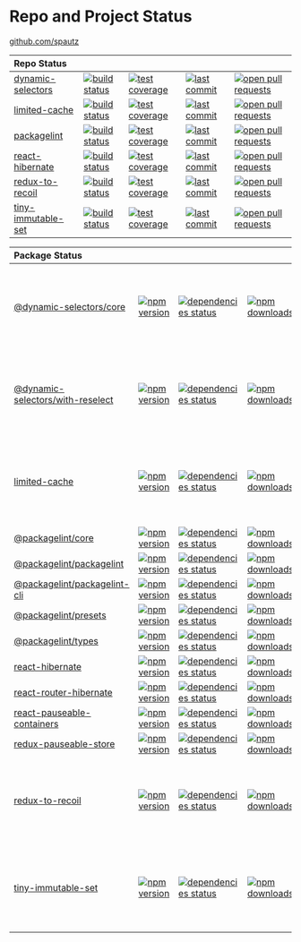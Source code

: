 # Repo and Project Status

[github.com/spautz](https://github.com/spautz)

| **Repo Status**                                                    |                                                                                                                                               |                                                                                                                                                                   |                                                                                                                                         |                                                                                                                                                |
| :----------------------------------------------------------------- | --------------------------------------------------------------------------------------------------------------------------------------------- | ----------------------------------------------------------------------------------------------------------------------------------------------------------------- | --------------------------------------------------------------------------------------------------------------------------------------- | ---------------------------------------------------------------------------------------------------------------------------------------------- |
| [dynamic-selectors](https://github.com/spautz/dynamic-selectors)   | [![build status](https://github.com/spautz/dynamic-selectors/workflows/CI/badge.svg)](https://github.com/spautz/dynamic-selectors/actions)    | [![test coverage](https://img.shields.io/coveralls/github/spautz/dynamic-selectors/main.svg)](https://coveralls.io/github/spautz/dynamic-selectors?branch=main)   | [![last commit](https://img.shields.io/github/last-commit/spautz/dynamic-selectors.svg)](https://github.com/spautz/dynamic-selectors)   | [![open pull requests](https://img.shields.io/github/issues-pr/spautz/dynamic-selectors)](https://github.com/spautz/dynamic-selectors/pulls)   |
| [limited-cache](https://github.com/spautz/limited-cache)           | [![build status](https://github.com/spautz/limited-cache/workflows/CI/badge.svg)](https://github.com/spautz/limited-cache/actions)            | [![test coverage](https://img.shields.io/coveralls/github/spautz/limited-cache/main.svg)](https://coveralls.io/github/spautz/limited-cache?branch=main)           | [![last commit](https://img.shields.io/github/last-commit/spautz/limited-cache.svg)](https://github.com/spautz/limited-cache)           | [![open pull requests](https://img.shields.io/github/issues-pr/spautz/limited-cache)](https://github.com/spautz/limited-cache/pulls)           |
| [packagelint](https://github.com/spautz/packagelint)               | [![build status](https://github.com/spautz/packagelint/workflows/CI/badge.svg)](https://github.com/spautz/packagelint/actions)                | [![test coverage](https://img.shields.io/coveralls/github/spautz/packagelint/main.svg)](https://coveralls.io/github/spautz/packagelint?branch=main)               | [![last commit](https://img.shields.io/github/last-commit/spautz/packagelint.svg)](https://github.com/spautz/packagelint)               | [![open pull requests](https://img.shields.io/github/issues-pr/spautz/packagelint)](https://github.com/spautz/packagelint/pulls)               |
| [react-hibernate](https://github.com/spautz/react-hibernate)       | [![build status](https://img.shields.io/travis/com/spautz/react-hibernate/master.svg)](https://travis-ci.com/spautz/react-hibernate/branches) | [![test coverage](https://img.shields.io/coveralls/github/spautz/react-hibernate/master.svg)](https://coveralls.io/github/spautz/react-hibernate?branch=master)   | [![last commit](https://img.shields.io/github/last-commit/spautz/react-hibernate.svg)](https://github.com/spautz/react-hibernate)       | [![open pull requests](https://img.shields.io/github/issues-pr/spautz/react-hibernate)](https://github.com/spautz/react-hibernate/pulls)       |
| [redux-to-recoil](https://github.com/spautz/redux-to-recoil)       | [![build status](https://github.com/spautz/redux-to-recoil/workflows/CI/badge.svg)](https://github.com/spautz/redux-to-recoil/actions)        | [![test coverage](https://img.shields.io/coveralls/github/spautz/redux-to-recoil/main.svg)](https://coveralls.io/github/spautz/redux-to-recoil?branch=main)       | [![last commit](https://img.shields.io/github/last-commit/spautz/redux-to-recoil.svg)](https://github.com/spautz/redux-to-recoil)       | [![open pull requests](https://img.shields.io/github/issues-pr/spautz/redux-to-recoil)](https://github.com/spautz/redux-to-recoil/pulls)       |
| [tiny-immutable-set](https://github.com/spautz/tiny-immutable-set) | [![build status](https://github.com/spautz/tiny-immutable-set/workflows/CI/badge.svg)](https://github.com/spautz/tiny-immutable-set/actions)  | [![test coverage](https://img.shields.io/coveralls/github/spautz/tiny-immutable-set/main.svg)](https://coveralls.io/github/spautz/tiny-immutable-set?branch=main) | [![last commit](https://img.shields.io/github/last-commit/spautz/tiny-immutable-set.svg)](https://github.com/spautz/tiny-immutable-set) | [![open pull requests](https://img.shields.io/github/issues-pr/spautz/tiny-immutable-set)](https://github.com/spautz/tiny-immutable-set/pulls) |

| **Package Status**                                                                                                       |                                                                                                                                                     |                                                                                                                                                                                                                  |                                                                                                                                                        |                                                                                                                                                                                                                                         |
| :----------------------------------------------------------------------------------------------------------------------- | --------------------------------------------------------------------------------------------------------------------------------------------------- | ---------------------------------------------------------------------------------------------------------------------------------------------------------------------------------------------------------------- | ------------------------------------------------------------------------------------------------------------------------------------------------------ | --------------------------------------------------------------------------------------------------------------------------------------------------------------------------------------------------------------------------------------- |
| [@dynamic-selectors/core](https://github.com/spautz/dynamic-selectors/tree/main/packages/core/)                          | [![npm version](https://img.shields.io/npm/v/@dynamic-selectors/core.svg)](https://www.npmjs.com/package/@dynamic-selectors/core)                   | [![dependencies status](https://img.shields.io/david/spautz/dynamic-selectors.svg?path=packages/core)](https://david-dm.org/spautz/dynamic-selectors?path=packages/core)                                         | [![npm downloads](https://img.shields.io/npm/dm/@dynamic-selectors/core.svg)](https://www.npmjs.com/package/@dynamic-selectors/core)                   | [![gzip size](https://img.badgesize.io/https://unpkg.com/@dynamic-selectors/core@latest/dist/core.cjs.production.min.js?compression=gzip)](https://bundlephobia.com/result?p=@dynamic-selectors/core@latest)                            |
| [@dynamic-selectors/with-reselect](https://github.com/spautz/dynamic-selectors/tree/main/packages/with-reselect/)        | [![npm version](https://img.shields.io/npm/v/@dynamic-selectors/with-reselect.svg)](https://www.npmjs.com/package/@dynamic-selectors/with-reselect) | [![dependencies status](https://img.shields.io/david/spautz/dynamic-selectors.svg?path=packages/with-reselect)](https://david-dm.org/spautz/dynamic-selectors?path=packages/with-reselect)                       | [![npm downloads](https://img.shields.io/npm/dm/@dynamic-selectors/with-reselect.svg)](https://www.npmjs.com/package/@dynamic-selectors/with-reselect) | [![gzip size](https://img.badgesize.io/https://unpkg.com/@dynamic-selectors/with-reselect@latest/dist/with-reselect.cjs.production.min.js?compression=gzip)](https://bundlephobia.com/result?p=@dynamic-selectors/with-reselect@latest) |
| [limited-cache](https://github.com/spautz/limited-cache)                                                                 | [![npm version](https://img.shields.io/npm/v/limited-cache.svg)](https://www.npmjs.com/package/limited-cache)                                       | [![dependencies status](https://img.shields.io/david/spautz/limited-cache.svg)](https://david-dm.org/spautz/limited-cache)                                                                                       | [![npm downloads](https://img.shields.io/npm/dm/limited-cache.svg)](https://www.npmjs.com/package/limited-cache)                                       | [![gzip size](https://img.badgesize.io/https://unpkg.com/limited-cache@latest/dist/limited-cache.cjs.production.min.js?compression=gzip)](https://bundlephobia.com/result?p=limited-cache)                                              |
| [@packagelint/core](https://github.com/spautz/packagelint/tree/main/packages/core)                                       | [![npm version](https://img.shields.io/npm/v/@packagelint/core.svg)](https://www.npmjs.com/package/@packagelint/core)                               | [![dependencies status](https://img.shields.io/david/spautz/packagelint.svg?path=packages/core)](https://david-dm.org/spautz/packagelint?path=packages/core)                                                     | [![npm downloads](https://img.shields.io/npm/dm/@packagelint/core.svg)](https://www.npmjs.com/package/@packagelint/core)                               |                                                                                                                                                                                                                                         |
| [@packagelint/packagelint](https://github.com/spautz/packagelint/tree/main/packages/packagelint)                         | [![npm version](https://img.shields.io/npm/v/@packagelint/packagelint.svg)](https://www.npmjs.com/package/@packagelint/packagelint)                 | [![dependencies status](https://img.shields.io/david/spautz/packagelint.svg?path=packages/packagelint)](https://david-dm.org/spautz/packagelint?path=packages/packagelint)                                       | [![npm downloads](https://img.shields.io/npm/dm/@packagelint/packagelint.svg)](https://www.npmjs.com/package/@packagelint/packagelint)                 |                                                                                                                                                                                                                                         |
| [@packagelint/packagelint-cli](https://github.com/spautz/packagelint/tree/main/packages/packagelint-cli)                 | [![npm version](https://img.shields.io/npm/v/@packagelint/packagelint-cli.svg)](https://www.npmjs.com/package/@packagelint/packagelint-cli)         | [![dependencies status](https://img.shields.io/david/spautz/packagelint.svg?path=packages/packagelint-cli)](https://david-dm.org/spautz/packagelint?path=packages/packagelint-cli)                               | [![npm downloads](https://img.shields.io/npm/dm/@packagelint/packagelint-cli.svg)](https://www.npmjs.com/package/@packagelint/packagelint-cli)         |                                                                                                                                                                                                                                         |
| [@packagelint/presets](https://github.com/spautz/packagelint/tree/main/packages/presets)                                 | [![npm version](https://img.shields.io/npm/v/@packagelint/presets.svg)](https://www.npmjs.com/package/@packagelint/presets)                         | [![dependencies status](https://img.shields.io/david/spautz/packagelint.svg?path=packages/presets)](https://david-dm.org/spautz/packagelint?path=packages/presets)                                               | [![npm downloads](https://img.shields.io/npm/dm/@packagelint/presets.svg)](https://www.npmjs.com/package/@packagelint/presets)                         |                                                                                                                                                                                                                                         |
| [@packagelint/types](https://github.com/spautz/packagelint/tree/main/packages/types)                                     | [![npm version](https://img.shields.io/npm/v/@packagelint/types.svg)](https://www.npmjs.com/package/@packagelint/types)                             | [![dependencies status](https://img.shields.io/david/spautz/packagelint.svg?path=packages/types)](https://david-dm.org/spautz/packagelint?path=packages/types)                                                   | [![npm downloads](https://img.shields.io/npm/dm/@packagelint/types.svg)](https://www.npmjs.com/package/@packagelint/types)                             |                                                                                                                                                                                                                                         |
| [react-hibernate](https://github.com/spautz/react-hibernate/tree/master/packages/react-hibernate/)                       | [![npm version](https://img.shields.io/npm/v/react-hibernate.svg)](https://www.npmjs.com/package/react-hibernate)                                   | [![dependencies status](https://img.shields.io/david/spautz/react-hibernate.svg?path=packages/react-hibernate)](https://david-dm.org/spautz/react-hibernate?path=packages/react-hibernate)                       | [![npm downloads](https://img.shields.io/npm/dm/react-hibernate.svg)](https://www.npmjs.com/package/react-hibernate)                                   | [![gzip size](https://img.shields.io/bundlephobia/minzip/react-hibernate)](https://bundlephobia.com/result?p=react-hibernate@latest)                                                                                                    |
| [react-router-hibernate](https://github.com/spautz/react-hibernate/tree/master/packages/react-router-hibernate/)         | [![npm version](https://img.shields.io/npm/v/react-router-hibernate.svg)](https://www.npmjs.com/package/react-router-hibernate)                     | [![dependencies status](https://img.shields.io/david/spautz/react-hibernate.svg?path=packages/react-router-hibernate)](https://david-dm.org/spautz/react-hibernate?path=packages/react-router-hibernate)         | [![npm downloads](https://img.shields.io/npm/dm/react-router-hibernate.svg)](https://www.npmjs.com/package/react-router-hibernate)                     | [![gzip size](https://img.shields.io/bundlephobia/minzip/react-router-hibernate)](https://bundlephobia.com/result?p=react-router-hibernate@latest)                                                                                      |
| [react-pauseable-containers](https://github.com/spautz/react-hibernate/tree/master/packages/react-pauseable-containers/) | [![npm version](https://img.shields.io/npm/v/react-pauseable-containers.svg)](https://www.npmjs.com/package/react-pauseable-containers)             | [![dependencies status](https://img.shields.io/david/spautz/react-hibernate.svg?path=packages/react-pauseable-containers)](https://david-dm.org/spautz/react-hibernate?path=packages/react-pauseable-containers) | [![npm downloads](https://img.shields.io/npm/dm/react-pauseable-containers.svg)](https://www.npmjs.com/package/react-pauseable-containers)             | [![gzip size](https://img.shields.io/bundlephobia/minzip/react-pauseable-containers)](https://bundlephobia.com/result?p=react-pauseable-containers@latest)                                                                              |
| [redux-pauseable-store](https://github.com/spautz/react-hibernate/tree/master/packages/redux-pauseable-store/)           | [![npm version](https://img.shields.io/npm/v/redux-pauseable-store.svg)](https://www.npmjs.com/package/redux-pauseable-store)                       | [![dependencies status](https://img.shields.io/david/spautz/react-hibernate.svg?path=packages/redux-pauseable-store)](https://david-dm.org/spautz/react-hibernate?path=packages/redux-pauseable-store)           | [![npm downloads](https://img.shields.io/npm/dm/redux-pauseable-store.svg)](https://www.npmjs.com/package/redux-pauseable-store)                       | [![gzip size](https://img.shields.io/bundlephobia/minzip/redux-pauseable-store)](https://bundlephobia.com/result?p=redux-pauseable-store@latest)                                                                                        |
| [redux-to-recoil](https://github.com/spautz/redux-to-recoil)                                                             | [![npm version](https://img.shields.io/npm/v/redux-to-recoil.svg)](https://www.npmjs.com/package/redux-to-recoil)                                   | [![dependencies status](https://img.shields.io/david/spautz/redux-to-recoil.svg)](https://david-dm.org/spautz/redux-to-recoil)                                                                                   | [![npm downloads](https://img.shields.io/npm/dm/redux-to-recoil.svg)](https://www.npmjs.com/package/redux-to-recoil)                                   | [![gzip size](https://img.badgesize.io/https://unpkg.com/redux-to-recoil/dist/index.umd.js?compression=gzip)](https://bundlephobia.com/result?p=redux-to-recoil)                                                                        |
| [tiny-immutable-set](https://github.com/spautz/tiny-immutable-set)                                                       | [![npm version](https://img.shields.io/npm/v/tiny-immutable-set.svg)](https://www.npmjs.com/package/tiny-immutable-set)                             | [![dependencies status](https://img.shields.io/david/spautz/tiny-immutable-set.svg)](https://david-dm.org/spautz/tiny-immutable-set)                                                                             | [![npm downloads](https://img.shields.io/npm/dm/tiny-immutable-set.svg)](https://www.npmjs.com/package/tiny-immutable-set)                             | [![gzip size](https://img.badgesize.io/https://unpkg.com/tiny-immutable-set@latest/dist/tiny-immutable-set.cjs.production.min.js?compression=gzip)](https://bundlephobia.com/result?p=tiny-immutable-set)                               |
